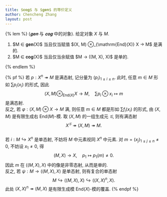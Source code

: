 ```yaml
---
title: $𝐜𝐨𝐠$ 与 $𝐠𝐞𝐧$ 的等价定义
author: Chencheng Zhang
layout: post
---
```


{% lem %}
($𝐠𝐞𝐧$ 与 $𝐜𝐨𝐠$ 中的对象). 给定对象 $X$ 与 $M$.
<ol>
<li>
$M ∈ 𝐠𝐞𝐧(X)$ 当且仅当赋值 $(X, M) ⊗_{\mathrm{End}(X)} X → M$ 是满的.
</li>
<li>
$M ∈ 𝐜𝐨𝐠(X)$ 当且仅当余赋值 $M → ((M, X), X)$ 是单的.
</li>
</ol>
{% endlem %}

{% pf %}
若 $p : X^n ↠ M$ 是满态射, 记分量为 $(p_i)_{1 ≤ i ≤ n}$. 此时, 任意 $m ∈ M$ 形如 $∑ p_i(x_i)$ 的形式, 因此
$$
(X, M) ⊗_{\mathrm{End}(X)} X → M,\quad ∑ p_i ⊗ x_i ↦ m
$$
是满态射.
<br>
反之, 若 $φ : (X, M) ⊗ X → M$ 满, 则任意 $m ∈ M$ 都是形如 $∑ f_i(x_i)$ 的形式, 由 $(X,M)$ 是有限生成右 $\mathrm{End}(M)$-模. 取 $(X, M)$ 的一组生成元 $𝒢$, 则有满态射
$$
X^𝒢 ↠ (X, M) ↠ M.
$$
<br>
若 $i: M ↪ X^n$ 是单态射, 不妨将 $M$ 中元素视同 $X^n$ 中元素. 对 $m = (x_j)_{1 ≤ j ≤ n} ≠ 0$, 不妨设 $x_1 ≠ 0$, 得
$$
(M, X) → X,\quad p_1 ↦ p_1(m) ≠ 0.
$$
因此 $m$ 在 $((M, X), X)$ 中的像是非零态射, 从而是单的. 
<br>
反之, 若 $ψ : M → ((M, X), X)$ 是单态射, 则有复合的单态射
$$
M ↪ ((M, X), X) ↪ ((X, X)^n, X).
$$
此处 $(X, X)^n ↠ (M, X)$ 是有限生成模 $\mathrm{End}(X)$-模的覆盖.
{% endpf %}